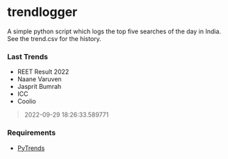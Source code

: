 # trendlogger
A simple python script which logs the top five searches of the day in India.<br>See the trend.csv for the history.<br>

<!-- Last Trends -->
### Last Trends
* REET Result 2022
* Naane Varuven
* Jasprit Bumrah
* ICC
* Coolio
> 2022-09-29 18:26:33.589771

<!-- Requirements -->
### Requirements
* [PyTrends](https://github.com/dreyco676/pytrends)
